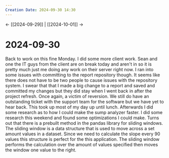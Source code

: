 ```yaml
---
Creation Date: 2024-09-30 14:30
---
```


<- [[2024-09-29]] | [[2024-10-01]]  ->

# 2024-09-30
Back to work on this fine Monday. I did some more client work. Sean and one the IT guys from the client are on break today and aren't in so it is pretty much just me doing any work on their server right now. I ran into some issues with committing to the report repository though. It seems like there does not have to be two people to cause issues with the repository system. I swear that that I made a big change to a report and saved and committed my changes but they did stay when I went back in after the project refresh. Once again, a victim of reversion. We still do have an outstanding ticket with the support team for the software but we have yet to hear back. This took up most of my day up until lunch. Afterwards I did some research as to how I could make the sump analyzer faster. I did some research this weekend and found some optimizations I could make. Turns out that there is a prebuilt method in the pandas library for sliding windows. The sliding window is a data structure that is used to move across a set amount values in a dataset. Since we need to calculate the slope every 90 values this structure is perfect for the this application. The sliding window performs the calculation over the amount of values specified then moves the window one value to the right. 
